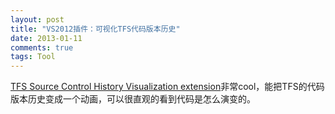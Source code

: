 ```yaml
---
layout: post
title: "VS2012插件：可视化TFS代码版本历史"
date: 2013-01-11
comments: true
tags: Tool
---
```

<a href="http://visualstudiogallery.msdn.microsoft.com/6a8e7330-8395-4915-935f-941dc3bde29c">TFS Source Control History Visualization extension</a>非常cool，能把TFS的代码版本历史变成一个动画，可以很直观的看到代码是怎么演变的。<br />